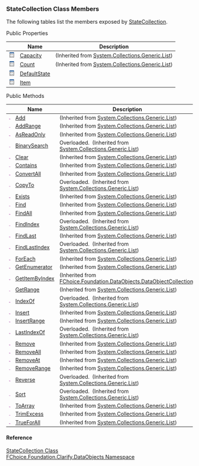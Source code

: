 ﻿### StateCollection Class Members

The following tables list the members exposed by [StateCollection](fcSDK~FChoice.Foundation.Clarify.DataObjects.StateCollection.md).

Public Properties

|   | Name | Description |
| --- | --- | --- |
| ![Public Property](dotnetimages/publicProperty.png) | [Capacity](#) | (Inherited from [System.Collections.Generic.List<StateProvince>](#)) |
| ![Public Property](dotnetimages/publicProperty.png) | [Count](#) | (Inherited from [System.Collections.Generic.List<StateProvince>](#)) |
| ![Public Property](dotnetimages/publicProperty.png) | [DefaultState](fcSDK~FChoice.Foundation.Clarify.DataObjects.StateCollection~DefaultState.md) |   |
| ![Public Property](dotnetimages/publicProperty.png) | [Item](fcSDK~FChoice.Foundation.Clarify.DataObjects.StateCollection~Item.md) |   |



Public Methods

|   | Name | Description |
| --- | --- | --- |
| ![Public Method](dotnetimages/publicMethod.png) | [Add](#) | (Inherited from [System.Collections.Generic.List<StateProvince>](#)) |
| ![Public Method](dotnetimages/publicMethod.png) | [AddRange](#) | (Inherited from [System.Collections.Generic.List<StateProvince>](#)) |
| ![Public Method](dotnetimages/publicMethod.png) | [AsReadOnly](#) | (Inherited from [System.Collections.Generic.List<StateProvince>](#)) |
| ![Public Method](dotnetimages/publicMethod.png) | [BinarySearch](#) | Overloaded.  (Inherited from [System.Collections.Generic.List<StateProvince>](#)) |
| ![Public Method](dotnetimages/publicMethod.png) | [Clear](#) | (Inherited from [System.Collections.Generic.List<StateProvince>](#)) |
| ![Public Method](dotnetimages/publicMethod.png) | [Contains](#) | (Inherited from [System.Collections.Generic.List<StateProvince>](#)) |
| ![Public Method](dotnetimages/publicMethod.png) | [ConvertAll](#) | (Inherited from [System.Collections.Generic.List<StateProvince>](#)) |
| ![Public Method](dotnetimages/publicMethod.png) | [CopyTo](#) | Overloaded.  (Inherited from [System.Collections.Generic.List<StateProvince>](#)) |
| ![Public Method](dotnetimages/publicMethod.png) | [Exists](#) | (Inherited from [System.Collections.Generic.List<StateProvince>](#)) |
| ![Public Method](dotnetimages/publicMethod.png) | [Find](#) | (Inherited from [System.Collections.Generic.List<StateProvince>](#)) |
| ![Public Method](dotnetimages/publicMethod.png) | [FindAll](#) | (Inherited from [System.Collections.Generic.List<StateProvince>](#)) |
| ![Public Method](dotnetimages/publicMethod.png) | [FindIndex](#) | Overloaded.  (Inherited from [System.Collections.Generic.List<StateProvince>](#)) |
| ![Public Method](dotnetimages/publicMethod.png) | [FindLast](#) | (Inherited from [System.Collections.Generic.List<StateProvince>](#)) |
| ![Public Method](dotnetimages/publicMethod.png) | [FindLastIndex](#) | Overloaded.  (Inherited from [System.Collections.Generic.List<StateProvince>](#)) |
| ![Public Method](dotnetimages/publicMethod.png) | [ForEach](#) | (Inherited from [System.Collections.Generic.List<StateProvince>](#)) |
| ![Public Method](dotnetimages/publicMethod.png) | [GetEnumerator](#) | (Inherited from [System.Collections.Generic.List<StateProvince>](#)) |
| ![Public Method](dotnetimages/publicMethod.png) | [GetItemByIndex](fcSDK~FChoice.Foundation.DataObjects.DataObjectCollection`1~GetItemByIndex.md) | (Inherited from [FChoice.Foundation.DataObjects.DataObjectCollection<StateProvince>](fcSDK~FChoice.Foundation.DataObjects.DataObjectCollection`1.md)) |
| ![Public Method](dotnetimages/publicMethod.png) | [GetRange](#) | (Inherited from [System.Collections.Generic.List<StateProvince>](#)) |
| ![Public Method](dotnetimages/publicMethod.png) | [IndexOf](#) | Overloaded.  (Inherited from [System.Collections.Generic.List<StateProvince>](#)) |
| ![Public Method](dotnetimages/publicMethod.png) | [Insert](#) | (Inherited from [System.Collections.Generic.List<StateProvince>](#)) |
| ![Public Method](dotnetimages/publicMethod.png) | [InsertRange](#) | (Inherited from [System.Collections.Generic.List<StateProvince>](#)) |
| ![Public Method](dotnetimages/publicMethod.png) | [LastIndexOf](#) | Overloaded.  (Inherited from [System.Collections.Generic.List<StateProvince>](#)) |
| ![Public Method](dotnetimages/publicMethod.png) | [Remove](#) | (Inherited from [System.Collections.Generic.List<StateProvince>](#)) |
| ![Public Method](dotnetimages/publicMethod.png) | [RemoveAll](#) | (Inherited from [System.Collections.Generic.List<StateProvince>](#)) |
| ![Public Method](dotnetimages/publicMethod.png) | [RemoveAt](#) | (Inherited from [System.Collections.Generic.List<StateProvince>](#)) |
| ![Public Method](dotnetimages/publicMethod.png) | [RemoveRange](#) | (Inherited from [System.Collections.Generic.List<StateProvince>](#)) |
| ![Public Method](dotnetimages/publicMethod.png) | [Reverse](#) | Overloaded.  (Inherited from [System.Collections.Generic.List<StateProvince>](#)) |
| ![Public Method](dotnetimages/publicMethod.png) | [Sort](#) | Overloaded.  (Inherited from [System.Collections.Generic.List<StateProvince>](#)) |
| ![Public Method](dotnetimages/publicMethod.png) | [ToArray](#) | (Inherited from [System.Collections.Generic.List<StateProvince>](#)) |
| ![Public Method](dotnetimages/publicMethod.png) | [TrimExcess](#) | (Inherited from [System.Collections.Generic.List<StateProvince>](#)) |
| ![Public Method](dotnetimages/publicMethod.png) | [TrueForAll](#) | (Inherited from [System.Collections.Generic.List<StateProvince>](#)) |





#### Reference

[StateCollection Class](fcSDK~FChoice.Foundation.Clarify.DataObjects.StateCollection.md)  
[FChoice.Foundation.Clarify.DataObjects Namespace](fcSDK~FChoice.Foundation.Clarify.DataObjects_namespace.md)